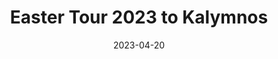 ---
title: Easter Tour 2023 to Kalymnos
description: Sun, Beaches and Climbing
slug: 
date: 2023-04-20
image: cover.jpg
categories:
    - Easter Tour
tags:
    - Easter Tour
    - Sport Climbing
---